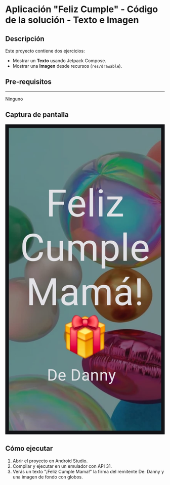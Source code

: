 # Aplicación "Feliz Cumple" - Código de la solución - Texto e Imagen

## Descripción

Este proyecto contiene dos ejercicios:
- Mostrar un **Texto** usando Jetpack Compose.
- Mostrar una **Imagen** desde recursos (`res/drawable`).
  
## Pre-requisitos
--------------
Ninguno 

## Captura de pantalla

![Imagen con texto en pantalla](https://raw.githubusercontent.com/dannyredpy/ipdm-oto-2025-_-osvaldo_candia-_ejercicios-1-2/refs/heads/main/Image.jpeg)

## Cómo ejecutar
1. Abrir el proyecto en Android Studio.
2. Compilar y ejecutar en un emulador con API 31.
3. Verás un texto "¡Feliz Cumple Mama!" la firma del remitente De: Danny y una imagen de fondo con globos.
